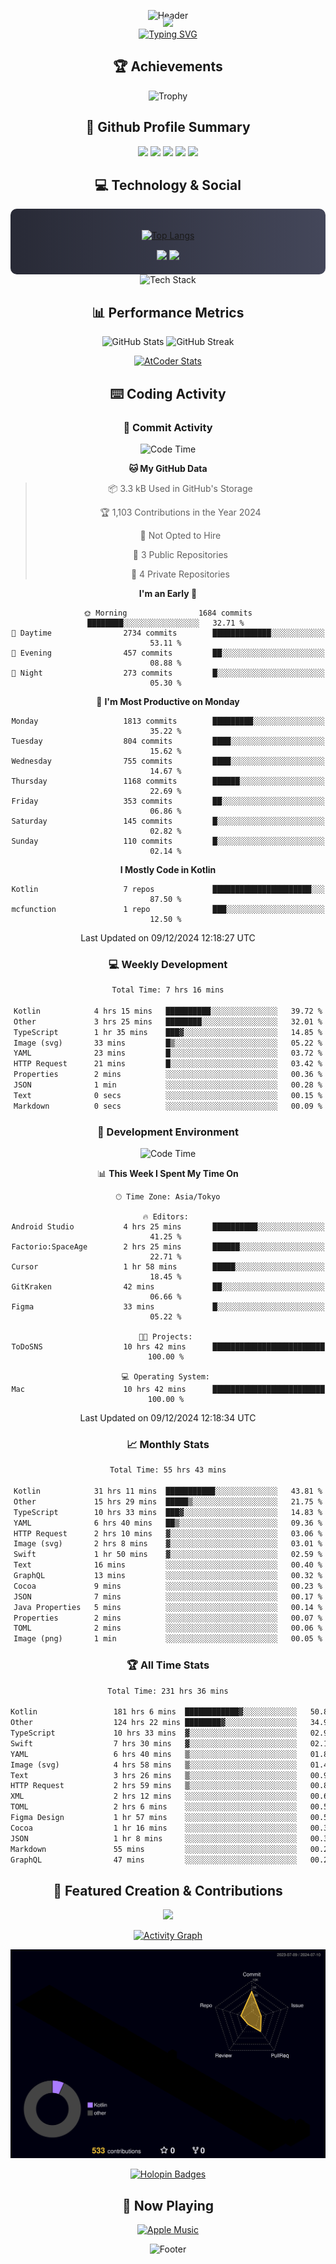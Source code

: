<div align="center">
  
![Header](https://capsule-render.vercel.app/api?type=waving&color=gradient&customColorList=12&height=300&section=header&text=Welcome%20to%20Batapii's%20Universe&fontSize=50&animation=fadeIn&fontAlignY=40&desc=Android%20Developer%20|%20Kotlin%20LOVE%20)

<div style="margin-top: -20px;">
  <img src="https://readme-typing-svg.herokuapp.com/?lines=Crafting+Android+Experiences;Building+Tomorrow's+Apps+Today;Always+Learning,+Always+Growing&font=Fira%20Code&center=true&width=440&height=45&color=f75c7e&vCenter=true&size=22&pause=1000">
</div>

<a href="https://git.io/typing-svg">
  <img src="https://readme-typing-svg.demolab.com?font=Fira+Code&weight=600&size=28&duration=4000&pause=1000&center=true&vCenter=true&width=800&lines=Hey+there!+I'm+Batapii+%F0%9F%91%8B;Android+Developer+from+Japan+%F0%9F%87%AF%F0%9F%87%B5" alt="Typing SVG" />
</a>

## 🏆 Achievements

![Trophy](https://github-profile-trophy.vercel.app/?username=batapii&theme=onestar&no-frame=true&no-bg=true&column=8&rank=SSS,SS,S,AAA,AA,A,B,C&margin-w=10&margin-h=10)

## 🎯 Github Profile Summary

<div align="center">
  <img src="http://github-profile-summary-cards.vercel.app/api/cards/profile-details?username=batapii&theme=radical" />
  <img src="http://github-profile-summary-cards.vercel.app/api/cards/repos-per-language?username=batapii&theme=radical" />
  <img src="http://github-profile-summary-cards.vercel.app/api/cards/most-commit-language?username=batapii&theme=radical" />
  <img src="http://github-profile-summary-cards.vercel.app/api/cards/stats?username=batapii&theme=radical" />
  <img src="http://github-profile-summary-cards.vercel.app/api/cards/productive-time?username=batapii&theme=radical" />
</div>

## 💻 Technology & Social

<div align="center" style="background: linear-gradient(to right, #282A36, #44475A); padding: 20px; border-radius: 10px;">

[![Top Langs](https://github-readme-stats.vercel.app/api/top-langs/?username=batapii
)](https://github.com/anuraghazra/github-readme-stats)

<div style="margin-top: 15px">
<a href="https://github.com/batapii"><img src="https://img.shields.io/github/followers/batapii?style=for-the-badge&logo=github&label=Follow&color=ff6e96&labelColor=282A36"/></a>
<a href="https://twitter.com/batapii3939"><img src="https://img.shields.io/twitter/follow/batapii?style=for-the-badge&logo=twitter&color=1DA1F2&labelColor=282A36&label= Twitter"/></a>
</div>

</div>

<div align="center">
<img src="https://github-readme-tech-stack.vercel.app/api/cards?title=Tech+Stack&align=center&titleAlign=center&fontSize=20&lineHeight=10&lineCount=4&theme=github_dark&width=800&bg=%230D1117&badge=%23161B22&border=%2321262D&titleColor=%2358A6FF&line1=kotlin%2Ckotlin%2C0095D5%3Bandroid%2Candroid%2C00ff00%3Bjetpackcompose%2Cjetpack%2C4285F4%3B&line2=swift%2Cswift%2CFA7343%3Bfirebase%2Cfirebase%2CFFCA28%3Bgithub%2Cgithub%2C181717%3B&line3=typescript%2Ctypescript%2C3178C6%3Bgraphql%2Cgraphql%2CE10098%3Bsupabase%2Csupabase%2C3FCF8E%3B&line4=gradle%2Cgradle%2C02303A%3Bgitkraken%2Cgitkraken%2C179287%3Bpostman%2Cpostman%2CFF6C37%3B" alt="Tech Stack" />
</div>



## 📊 Performance Metrics

<div align="center">

![GitHub Stats](https://github-readme-stats.vercel.app/api?username=batapii&show_icons=true&theme=radical&hide_border=true&bg_color=0D1117)
![GitHub Streak](https://github-readme-streak-stats.herokuapp.com/?user=batapii&theme=radical&hide_border=true&background=0D1117)

[![AtCoder Stats](https://atcoder-readme-stats.vercel.app/stats/batapii3939?theme=dark&show_history=5&width=495)](https://github.com/iwbc-mzk/atcoder-readme-stats)

</div>

## ⌨️ Coding Activity

### 🌟 Commit Activity
<!--START_SECTION:commit-stats-->
![Code Time](http://img.shields.io/badge/Code%20Time-359%20hrs%2045%20mins-blue)

**🐱 My GitHub Data** 

> 📦 3.3 kB Used in GitHub's Storage 
 > 
> 🏆 1,103 Contributions in the Year 2024
 > 
> 🚫 Not Opted to Hire
 > 
> 📜 3 Public Repositories 
 > 
> 🔑 4 Private Repositories 
 > 
**I'm an Early 🐤** 

```text
🌞 Morning                1684 commits        ████████░░░░░░░░░░░░░░░░░   32.71 % 
🌆 Daytime                2734 commits        █████████████░░░░░░░░░░░░   53.11 % 
🌃 Evening                457 commits         ██░░░░░░░░░░░░░░░░░░░░░░░   08.88 % 
🌙 Night                  273 commits         █░░░░░░░░░░░░░░░░░░░░░░░░   05.30 % 
```
📅 **I'm Most Productive on Monday** 

```text
Monday                   1813 commits        █████████░░░░░░░░░░░░░░░░   35.22 % 
Tuesday                  804 commits         ████░░░░░░░░░░░░░░░░░░░░░   15.62 % 
Wednesday                755 commits         ████░░░░░░░░░░░░░░░░░░░░░   14.67 % 
Thursday                 1168 commits        ██████░░░░░░░░░░░░░░░░░░░   22.69 % 
Friday                   353 commits         ██░░░░░░░░░░░░░░░░░░░░░░░   06.86 % 
Saturday                 145 commits         █░░░░░░░░░░░░░░░░░░░░░░░░   02.82 % 
Sunday                   110 commits         █░░░░░░░░░░░░░░░░░░░░░░░░   02.14 % 
```


**I Mostly Code in Kotlin** 

```text
Kotlin                   7 repos             ██████████████████████░░░   87.50 % 
mcfunction               1 repo              ███░░░░░░░░░░░░░░░░░░░░░░   12.50 % 
```




 Last Updated on 09/12/2024 12:18:27 UTC
<!--END_SECTION:commit-stats-->

### 💻 Weekly Development
<!--START_SECTION:wakatime-->

```txt
Total Time: 7 hrs 16 mins

Kotlin            4 hrs 15 mins   ██████████░░░░░░░░░░░░░░░   39.72 %
Other             3 hrs 25 mins   ████████░░░░░░░░░░░░░░░░░   32.01 %
TypeScript        1 hr 35 mins    ███▓░░░░░░░░░░░░░░░░░░░░░   14.85 %
Image (svg)       33 mins         █▒░░░░░░░░░░░░░░░░░░░░░░░   05.22 %
YAML              23 mins         █░░░░░░░░░░░░░░░░░░░░░░░░   03.72 %
HTTP Request      21 mins         █░░░░░░░░░░░░░░░░░░░░░░░░   03.42 %
Properties        2 mins          ░░░░░░░░░░░░░░░░░░░░░░░░░   00.36 %
JSON              1 min           ░░░░░░░░░░░░░░░░░░░░░░░░░   00.28 %
Text              0 secs          ░░░░░░░░░░░░░░░░░░░░░░░░░   00.15 %
Markdown          0 secs          ░░░░░░░░░░░░░░░░░░░░░░░░░   00.09 %
```

<!--END_SECTION:wakatime-->

### 🔨 Development Environment
<!--START_SECTION:dev-stats-->
![Code Time](http://img.shields.io/badge/Code%20Time-359%20hrs%2045%20mins-blue)

📊 **This Week I Spent My Time On** 

```text
🕑︎ Time Zone: Asia/Tokyo

🔥 Editors: 
Android Studio           4 hrs 25 mins       ██████████░░░░░░░░░░░░░░░   41.25 % 
Factorio:SpaceAge        2 hrs 25 mins       ██████░░░░░░░░░░░░░░░░░░░   22.71 % 
Cursor                   1 hr 58 mins        █████░░░░░░░░░░░░░░░░░░░░   18.45 % 
GitKraken                42 mins             ██░░░░░░░░░░░░░░░░░░░░░░░   06.66 % 
Figma                    33 mins             █░░░░░░░░░░░░░░░░░░░░░░░░   05.22 % 

🐱‍💻 Projects: 
ToDoSNS                  10 hrs 42 mins      █████████████████████████   100.00 % 

💻 Operating System: 
Mac                      10 hrs 42 mins      █████████████████████████   100.00 % 
```


 Last Updated on 09/12/2024 12:18:34 UTC
<!--END_SECTION:dev-stats-->

### 📈 Monthly Stats
<!--START_SECTION:wakamonth-->

```txt
Total Time: 55 hrs 43 mins

Kotlin            31 hrs 11 mins  ███████████░░░░░░░░░░░░░░   43.81 %
Other             15 hrs 29 mins  █████▒░░░░░░░░░░░░░░░░░░░   21.75 %
TypeScript        10 hrs 33 mins  ███▓░░░░░░░░░░░░░░░░░░░░░   14.83 %
YAML              6 hrs 40 mins   ██▒░░░░░░░░░░░░░░░░░░░░░░   09.36 %
HTTP Request      2 hrs 10 mins   ▓░░░░░░░░░░░░░░░░░░░░░░░░   03.06 %
Image (svg)       2 hrs 8 mins    ▓░░░░░░░░░░░░░░░░░░░░░░░░   03.01 %
Swift             1 hr 50 mins    ▓░░░░░░░░░░░░░░░░░░░░░░░░   02.59 %
Text              16 mins         ░░░░░░░░░░░░░░░░░░░░░░░░░   00.40 %
GraphQL           13 mins         ░░░░░░░░░░░░░░░░░░░░░░░░░   00.32 %
Cocoa             9 mins          ░░░░░░░░░░░░░░░░░░░░░░░░░   00.23 %
JSON              7 mins          ░░░░░░░░░░░░░░░░░░░░░░░░░   00.17 %
Java Properties   5 mins          ░░░░░░░░░░░░░░░░░░░░░░░░░   00.14 %
Properties        2 mins          ░░░░░░░░░░░░░░░░░░░░░░░░░   00.07 %
TOML              2 mins          ░░░░░░░░░░░░░░░░░░░░░░░░░   00.06 %
Image (png)       1 min           ░░░░░░░░░░░░░░░░░░░░░░░░░   00.05 %
```

<!--END_SECTION:wakamonth-->

### 🏆 All Time Stats
<!--START_SECTION:wakaalltime-->

```txt
Total Time: 231 hrs 36 mins

Kotlin                 181 hrs 6 mins  ████████████▓░░░░░░░░░░░░   50.88 %
Other                  124 hrs 22 mins ████████▓░░░░░░░░░░░░░░░░   34.94 %
TypeScript             10 hrs 33 mins  ▓░░░░░░░░░░░░░░░░░░░░░░░░   02.97 %
Swift                  7 hrs 30 mins   ▓░░░░░░░░░░░░░░░░░░░░░░░░   02.11 %
YAML                   6 hrs 40 mins   ▒░░░░░░░░░░░░░░░░░░░░░░░░   01.87 %
Image (svg)            4 hrs 58 mins   ▒░░░░░░░░░░░░░░░░░░░░░░░░   01.40 %
Text                   3 hrs 26 mins   ▒░░░░░░░░░░░░░░░░░░░░░░░░   00.97 %
HTTP Request           2 hrs 59 mins   ▒░░░░░░░░░░░░░░░░░░░░░░░░   00.84 %
XML                    2 hrs 12 mins   ░░░░░░░░░░░░░░░░░░░░░░░░░   00.62 %
TOML                   2 hrs 6 mins    ░░░░░░░░░░░░░░░░░░░░░░░░░   00.59 %
Figma Design           1 hr 57 mins    ░░░░░░░░░░░░░░░░░░░░░░░░░   00.55 %
Cocoa                  1 hr 16 mins    ░░░░░░░░░░░░░░░░░░░░░░░░░   00.36 %
JSON                   1 hr 8 mins     ░░░░░░░░░░░░░░░░░░░░░░░░░   00.32 %
Markdown               55 mins         ░░░░░░░░░░░░░░░░░░░░░░░░░   00.26 %
GraphQL                47 mins         ░░░░░░░░░░░░░░░░░░░░░░░░░   00.22 %
```

<!--END_SECTION:wakaalltime-->


## 🌟 Featured Creation & Contributions

<div align="center">
  <a href="https://github.com/batapii/ToDoSNS">
    <img src="https://github-readme-stats.vercel.app/api/pin/?username=batapii&repo=ToDoSNS&theme=radical&hide_border=true&bg_color=0D1117" />
  </a>

[![Activity Graph](https://github-readme-activity-graph.vercel.app/graph?username=batapii&custom_title=Contribution%20Graph&hide_border=true&theme=radical&bg_color=0D1117)](https://github.com/ashutosh00710/github-readme-activity-graph)

![3D Contrib](./profile-3d-contrib/profile-night-rainbow.svg)

[![Holopin Badges](https://holopin.me/batapii)](https://holopin.io/@batapii)

</div>

## 🎵 Now Playing

<div align="center">
  
[![Apple Music](https://music-profile.rayriffy.com/theme/dark.svg?uid=001005.6598667d2ffd4a10a4f429edd0ba24c4.1156)](https://github.com/rayriffy/apple-music-github-profile)

</div>

![Footer](https://capsule-render.vercel.app/api?type=waving&color=gradient&customColorList=12&height=100&section=footer)

</div>
